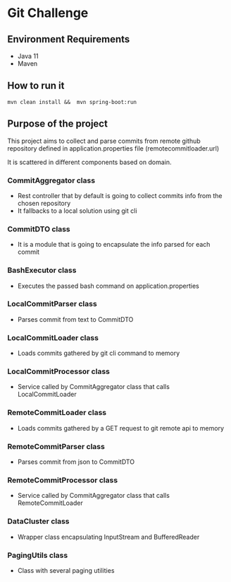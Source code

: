 # Git Challenge


## Environment Requirements


- Java 11
- Maven
## How to run it
``mvn clean install &&  mvn spring-boot:run``

## Purpose of the project
This project aims to collect and parse commits from remote github repository defined in application.properties file (remotecommitloader.url)

It is scattered in different components based on domain.

### CommitAggregator class
    
- Rest controller that by default is going to collect commits info from the chosen repository
- It fallbacks to a local solution using git cli


### CommitDTO class

- It is a module that is going to encapsulate the info parsed for each commit

### BashExecutor class

- Executes the passed bash command on application.properties

### LocalCommitParser class

- Parses commit from text to CommitDTO

### LocalCommitLoader class

- Loads commits gathered by git cli command to memory

### LocalCommitProcessor class

- Service called by CommitAggregator class that calls LocalCommitLoader

### RemoteCommitLoader class
 
- Loads commits gathered by a GET request to git remote api to memory

### RemoteCommitParser class

- Parses commit from json to CommitDTO

### RemoteCommitProcessor class

- Service called by CommitAggregator class that calls RemoteCommitLoader

### DataCluster class

- Wrapper class encapsulating InputStream and BufferedReader

### PagingUtils class

- Class with several paging utilities